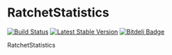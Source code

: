 RatchetStatistics
=================

[![Build Status](https://travis-ci.org/WyriHaximus/RatchetStatistics.png)](https://travis-ci.org/WyriHaximus/RatchetStatistics)
[![Latest Stable Version](https://poser.pugx.org/WyriHaximus/RatchetStatistics/v/stable.png)](https://packagist.org/packages/WyriHaximus/RatchetStatistics)
[![Bitdeli Badge](https://d2weczhvl823v0.cloudfront.net/WyriHaximus/ratchetstatistics/trend.png)](https://bitdeli.com/free "Bitdeli Badge")

RatchetStatistics

